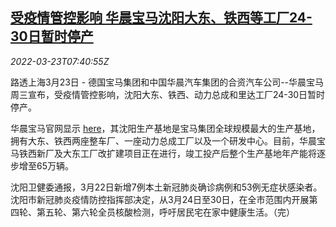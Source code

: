 <!--1648022462000-->
[受疫情管控影响 华晨宝马沈阳大东、铁西等工厂24-30日暂时停产](https://cn.reuters.com/article/bmw-shenyang-covid-production-0323-idCNKCS2LK0K0)
------

<div><i>2022-03-23T07:40:55Z</i></div><p>路透上海3月23日 - 德国宝马集团和中国华晨汽车集团的合资汽车公司--华晨宝马周三宣布，受疫情管控影响，沈阳大东、铁西、动力总成和里达工厂24-30日暂时停产。</p><p>华晨宝马官网显示 <a href="http://www.bmw-brilliance.cn/cn/zh/pr/shenyang.html">here</a>，其沈阳生产基地是宝马集团全球规模最大的生产基地，拥有大东、铁西两座整车厂、一座动力总成工厂以及一个研发中心。目前，华晨宝马铁西新厂及大东工厂改扩建项目正在进行，竣工投产后整个生产基地年产能将逐步增至65万辆。</p><p>沈阳卫健委通报，3月22日新增7例本土新冠肺炎确诊病例和53例无症状感染者。沈阳市新冠肺炎疫情防控指挥部决定，从3月24日至30日，在全市范围内开展第四轮、第五轮、第六轮全员核酸检测，呼吁居民宅在家中健康生活。（完）</p>
